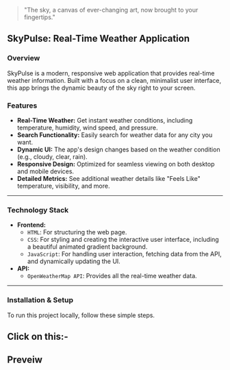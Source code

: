 > "The sky, a canvas of ever-changing art, now brought to your fingertips."

## **SkyPulse: Real-Time Weather Application**

### **Overview**

SkyPulse is a modern, responsive web application that provides real-time weather information. Built with a focus on a clean, minimalist user interface, this app brings the dynamic beauty of the sky right to your screen.

### **Features**

* **Real-Time Weather:** Get instant weather conditions, including temperature, humidity, wind speed, and pressure.
* **Search Functionality:** Easily search for weather data for any city you want.
* **Dynamic UI:** The app's design changes based on the weather condition (e.g., cloudy, clear, rain).
* **Responsive Design:** Optimized for seamless viewing on both desktop and mobile devices.
* **Detailed Metrics:** See additional weather details like "Feels Like" temperature, visibility, and more.

---

### **Technology Stack**

* **Frontend:**
    * `HTML`: For structuring the web page.
    * `CSS`: For styling and creating the interactive user interface, including a beautiful animated gradient background.
    * `JavaScript`: For handling user interaction, fetching data from the API, and dynamically updating the UI.
* **API:**
    * `OpenWeatherMap API`: Provides all the real-time weather data.

---

### **Installation & Setup**

To run this project locally, follow these simple steps.

Click on this:-
---

## **Preveiw**
